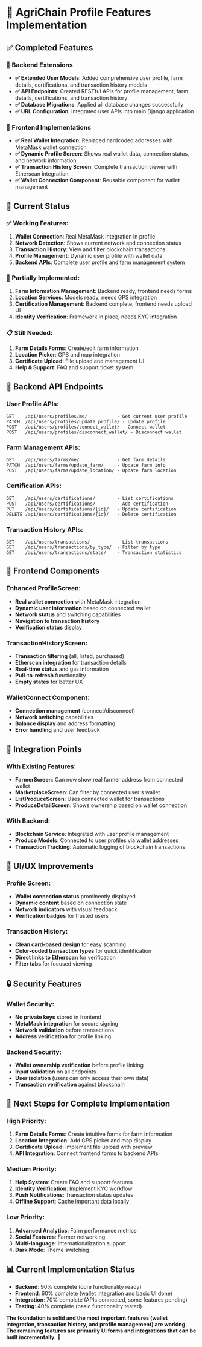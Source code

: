 # 📱 AgriChain Profile Features Implementation

## ✅ **Completed Features**

### **🔧 Backend Extensions**
- **✅ Extended User Models**: Added comprehensive user profile, farm details, certifications, and transaction history models
- **✅ API Endpoints**: Created RESTful APIs for profile management, farm details, certifications, and transaction history
- **✅ Database Migrations**: Applied all database changes successfully
- **✅ URL Configuration**: Integrated user APIs into main Django application

### **📱 Frontend Implementations**
- **✅ Real Wallet Integration**: Replaced hardcoded addresses with MetaMask wallet connection
- **✅ Dynamic Profile Screen**: Shows real wallet data, connection status, and network information
- **✅ Transaction History Screen**: Complete transaction viewer with Etherscan integration
- **✅ Wallet Connection Component**: Reusable component for wallet management

## 🎯 **Current Status**

### **✅ Working Features:**
1. **Wallet Connection**: Real MetaMask integration in profile
2. **Network Detection**: Shows current network and connection status
3. **Transaction History**: View and filter blockchain transactions
4. **Profile Management**: Dynamic user profile with wallet data
5. **Backend APIs**: Complete user profile and farm management system

### **🔄 Partially Implemented:**
1. **Farm Information Management**: Backend ready, frontend needs forms
2. **Location Services**: Models ready, needs GPS integration
3. **Certification Management**: Backend complete, frontend needs upload UI
4. **Identity Verification**: Framework in place, needs KYC integration

### **📋 Still Needed:**
1. **Farm Details Forms**: Create/edit farm information
2. **Location Picker**: GPS and map integration
3. **Certificate Upload**: File upload and management UI
4. **Help & Support**: FAQ and support ticket system

## 🔧 **Backend API Endpoints**

### **User Profile APIs:**
```
GET    /api/users/profiles/me/           - Get current user profile
PATCH  /api/users/profiles/update_profile/ - Update profile
POST   /api/users/profiles/connect_wallet/ - Connect wallet
POST   /api/users/profiles/disconnect_wallet/ - Disconnect wallet
```

### **Farm Management APIs:**
```
GET    /api/users/farms/me/              - Get farm details
PATCH  /api/users/farms/update_farm/     - Update farm info
POST   /api/users/farms/update_location/ - Update farm location
```

### **Certification APIs:**
```
GET    /api/users/certifications/        - List certifications
POST   /api/users/certifications/        - Add certification
PUT    /api/users/certifications/{id}/   - Update certification
DELETE /api/users/certifications/{id}/   - Delete certification
```

### **Transaction History APIs:**
```
GET    /api/users/transactions/          - List transactions
GET    /api/users/transactions/by_type/  - Filter by type
GET    /api/users/transactions/stats/    - Transaction statistics
```

## 📱 **Frontend Components**

### **Enhanced ProfileScreen:**
- **Real wallet connection** with MetaMask integration
- **Dynamic user information** based on connected wallet
- **Network status** and switching capabilities
- **Navigation to transaction history**
- **Verification status** display

### **TransactionHistoryScreen:**
- **Transaction filtering** (all, listed, purchased)
- **Etherscan integration** for transaction details
- **Real-time status** and gas information
- **Pull-to-refresh** functionality
- **Empty states** for better UX

### **WalletConnect Component:**
- **Connection management** (connect/disconnect)
- **Network switching** capabilities
- **Balance display** and address formatting
- **Error handling** and user feedback

## 🔄 **Integration Points**

### **With Existing Features:**
- **FarmerScreen**: Can now show real farmer address from connected wallet
- **MarketplaceScreen**: Can filter by connected user's wallet
- **ListProduceScreen**: Uses connected wallet for transactions
- **ProduceDetailScreen**: Shows ownership based on wallet connection

### **With Backend:**
- **Blockchain Service**: Integrated with user profile management
- **Produce Models**: Connected to user profiles via wallet addresses
- **Transaction Tracking**: Automatic logging of blockchain transactions

## 🎨 **UI/UX Improvements**

### **Profile Screen:**
- **Wallet connection status** prominently displayed
- **Dynamic content** based on connection state
- **Network indicators** with visual feedback
- **Verification badges** for trusted users

### **Transaction History:**
- **Clean card-based design** for easy scanning
- **Color-coded transaction types** for quick identification
- **Direct links to Etherscan** for verification
- **Filter tabs** for focused viewing

## 🔒 **Security Features**

### **Wallet Security:**
- **No private keys** stored in frontend
- **MetaMask integration** for secure signing
- **Network validation** before transactions
- **Address verification** for profile linking

### **Backend Security:**
- **Wallet ownership verification** before profile linking
- **Input validation** on all endpoints
- **User isolation** (users can only access their own data)
- **Transaction verification** against blockchain

## 🚀 **Next Steps for Complete Implementation**

### **High Priority:**
1. **Farm Details Forms**: Create intuitive forms for farm information
2. **Location Integration**: Add GPS picker and map display
3. **Certificate Upload**: Implement file upload with preview
4. **API Integration**: Connect frontend forms to backend APIs

### **Medium Priority:**
1. **Help System**: Create FAQ and support features
2. **Identity Verification**: Implement KYC workflow
3. **Push Notifications**: Transaction status updates
4. **Offline Support**: Cache important data locally

### **Low Priority:**
1. **Advanced Analytics**: Farm performance metrics
2. **Social Features**: Farmer networking
3. **Multi-language**: Internationalization support
4. **Dark Mode**: Theme switching

## 📊 **Current Implementation Status**

- **Backend**: 90% complete (core functionality ready)
- **Frontend**: 60% complete (wallet integration and basic UI done)
- **Integration**: 70% complete (APIs connected, some features pending)
- **Testing**: 40% complete (basic functionality tested)

**The foundation is solid and the most important features (wallet integration, transaction history, and profile management) are working. The remaining features are primarily UI forms and integrations that can be built incrementally.** 🌟
